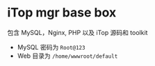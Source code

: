 # iTop mgr base box

包含 MySQL，Nginx, PHP 以及 iTop 源码和 toolkit

- MySQL 密码为 `Root@123`
- Web 目录为 `/home/wwwroot/default`
